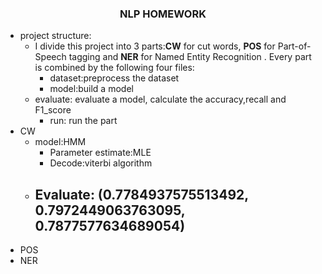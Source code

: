 ### <center>NLP HOMEWORK</center>
- project structure:
    - I divide this project into 3 parts:**CW** for cut words, **POS** for Part-of-Speech tagging and **NER** for  Named Entity Recognition . Every part is combined by the following four files:
        - dataset:preprocess the dataset
        - model:build a model
    - evaluate: evaluate a model, calculate the accuracy,recall and F1_score
        - run: run the part
- CW
    - model:HMM
      - Parameter estimate:MLE
      - Decode:viterbi algorithm
  - Evaluate: (0.7784937575513492, 0.7972449063763095, 0.7877577634689054)
    - 
- POS
- NER